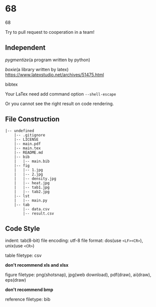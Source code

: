 # 68
68

Try to pull request to cooperation in a team!

## Independent ##

*pygmentize*(a program written by python)

*boxie*(a library written by latex)
<https://www.latexstudio.net/archives/51475.html>

bibtex

Your LaTex need add command option `--shell-escape`

Or you cannot see the right result on code rendering.

## File Construction ##

```
|-- undefined
    |-- .gitignore
    |-- LICENSE
    |-- main.pdf
    |-- main.tex
    |-- README.md
    |-- bib
    |   |-- main.bib
    |-- fig
    |   |-- 1.jpg
    |   |-- 2.jpg
    |   |-- density.jpg
    |   |-- heat.jpg
    |   |-- tab1.jpg
    |   |-- tab2.jpg
    |-- lst
    |   |-- main.py
    |-- tab
        |-- data.csv
        |-- result.csv
```

## Code Style ##

indent: tab(8-bit)
file encoding: utf-8
file format: dos(use `<LF><CR>`), unix(use `<CR>`)

table filetype: csv

**don't recommend xls and xlsx**

figure filetype: png(shotsnap), jpg(web download), pdf(draw), ai(draw), eps(draw)

**don't recommend bmp**

reference filetype: bib

